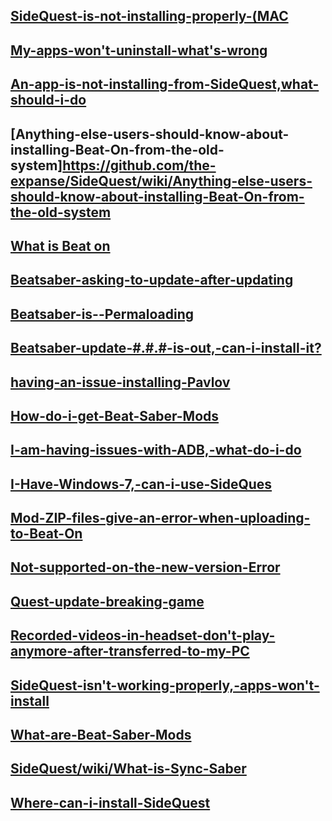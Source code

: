 [SideQuest-is-not-installing-properly-(MAC](https://github.com/the-expanse/SideQuest/wiki/(MAC)-SideQuest-is-not-installing-properly-(MAC))
----
[My-apps-won't-uninstall-what's-wrong](https://github.com/the-expanse/SideQuest/wiki/.My-apps-won't-uninstall-what's-wrong%3F)
----
[An-app-is-not-installing-from-SideQuest,what-should-i-do](https://github.com/the-expanse/SideQuest/wiki/An-app-is-not-installing-from-SideQuest,-what-should-i-do%3F)
----
[Anything-else-users-should-know-about-installing-Beat-On-from-the-old-system]https://github.com/the-expanse/SideQuest/wiki/Anything-else-users-should-know-about-installing-Beat-On-from-the-old-system
----
[What is Beat on](https://github.com/the-expanse/SideQuest/wiki/Beat-On,-What-is-that%3F)
----
[Beatsaber-asking-to-update-after-updating](https://github.com/the-expanse/SideQuest/wiki/Beatsaber-asking-to-update-after-updating%3F)
----
[Beatsaber-is--Permaloading](https://github.com/the-expanse/SideQuest/wiki/Beatsaber-is--Permaloading,-what-can-i-do-about-it%3F)
----
[Beatsaber-update-#.#.#-is-out,-can-i-install-it?](https://github.com/the-expanse/SideQuest/wiki/Beatsaber-update-%23.%23.%23-is-out,-can-i-install-it%3F)
----
[having-an-issue-installing-Pavlov](https://github.com/the-expanse/SideQuest/wiki/having-an-issue-installing-Pavlov%3F)
----
[How-do-i-get-Beat-Saber-Mods](https://github.com/the-expanse/SideQuest/wiki/How-do-i-get-Beat-Saber-Mods%3F)
----
[I-am-having-issues-with-ADB,-what-do-i-do](https://github.com/the-expanse/SideQuest/wiki/I-am-having-issues-with-ADB,-what-do-i-do%3F)
----
[I-Have-Windows-7,-can-i-use-SideQues](https://github.com/the-expanse/SideQuest/wiki/I-Have-Windows-7,-can-i-use-SideQuest%3F)
----
[](https://github.com/the-expanse/SideQuest/wiki/I-want-to-create-or-install-Custom-sabers.)
----
[Mod-ZIP-files-give-an-error-when-uploading-to-Beat-On](https://github.com/the-expanse/SideQuest/wiki/Mod-ZIP-files-give-an-error-when-uploading-to-Beat-On)
----
[Not-supported-on-the-new-version-Error](https://github.com/the-expanse/SideQuest/wiki/Not-supported-on-the-new-version-Error.)
----
[Quest-update-breaking-game](https://github.com/the-expanse/SideQuest/wiki/Quest-update-breaking-games%3F)
----
[Recorded-videos-in-headset-don't-play-anymore-after-transferred-to-my-PC](https://github.com/the-expanse/SideQuest/wiki/Recorded-videos-in-headset-don't-play-anymore-after-transferred-to-my-PC.)
----
[SideQuest-isn't-working-properly,-apps-won't-install](https://github.com/the-expanse/SideQuest/wiki/SideQuest-isn't-working-properly,-apps-won't-install)
----
[What-are-Beat-Saber-Mods](https://github.com/the-expanse/SideQuest/wiki/What-are-Beat-Saber-Mods%3F)
----
[SideQuest/wiki/What-is-Sync-Saber](https://github.com/the-expanse/SideQuest/wiki/What-is-Sync-Saber)
----
[Where-can-i-install-SideQuest](https://github.com/the-expanse/SideQuest/wiki/Where-can-i-install-SideQuest%3F)
----
